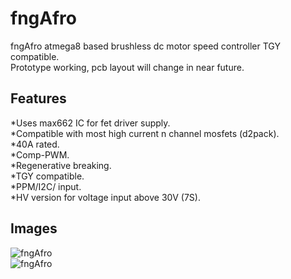 # fngAfro

fngAfro atmega8 based brushless dc motor speed controller TGY compatible.  
Prototype working, pcb layout will change in near future.  

## Features
*Uses max662 IC for fet driver supply.  
*Compatible with most high current n channel mosfets (d2pack).  
*40A rated.  
*Comp-PWM.  
*Regenerative breaking.  
*TGY compatible.  
*PPM/I2C/ input.  
*HV version for voltage input above 30V (7S).  

## Images

![fngAfro](https://github.com/fngstudios/fngAfro/wiki/images/fngAfro1.png)  
![fngAfro](https://github.com/fngstudios/fngAfro/wiki/images/fngAfro2.png)  
